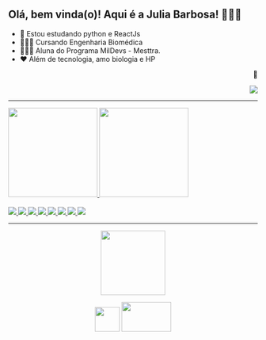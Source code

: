 ## Olá, bem vinda(o)! Aqui é a Julia Barbosa! 💁🏾‍♀️


- 🌱 Estou estudando python e ReactJs
- 👩🏾‍🎓 Cursando Engenharia Biomédica
- 👩🏾‍💻 Aluna do Programa MilDevs - Mesttra.
- ❤ Além de tecnologia, amo biologia e HP
<div>
  <p align="right"> 👀 </p>
  <p align="right">   <img alingn="center" src="https://profile-counter.glitch.me/SeuPerfildoGitHub/count.svg" /></p>
</div>
<hr>
<div>
  <a href="https://github.com/jsilvabarb">     
  <img height="180em" src="https://github-readme-stats.vercel.app/api?username=jsilvabarb&theme=jolly&show_icons=true"></img>
  <img height="180em"  src="https://github-readme-stats.vercel.app/api/top-langs/?username=jsilvabarb&layout=compact&langs_count=16&theme=jolly"></img>  
</div>
<br>
<div>
    <img src="https://img.shields.io/badge/JavaScript-F7DF1E?style=for-the-badge&logo=javascript&logoColor=black"></img>
    <img src="https://img.shields.io/badge/Node.js-43853D?style=for-the-badge&logo=node.js&logoColor=white"></img>
    <img src="https://img.shields.io/badge/HTML5-E34F26?style=for-the-badge&logo=html5&logoColor=white"></img>
    <img src="https://img.shields.io/badge/CSS3-1572B6?style=for-the-badge&logo=css3&logoColor=white"></img>
    <img src="https://img.shields.io/badge/Python-14354C?style=for-the-badge&logo=python&logoColor=white"></img>
    <img src="https://img.shields.io/badge/C-00599C?style=for-the-badge&logo=c&logoColor=white"></img>
    <img src="https://img.shields.io/badge/Java-ED8B00?style=for-the-badge&logo=java&logoColor=white"></img>
    <img src="https://img.shields.io/badge/PHP-777BB4?style=for-the-badge&logo=php&logoColor=white"></img>   
</div>
<div>
  <hr>
  <p align="center"><img src="https://i.picasion.com/pic91/027215eee1c494d5ca673325c9ffeef4.gif" width="130px" height="130px"></img> </p>
  <div>
    <p align="center">
      <a href="https://www.instagram.com/jsilvabarb/?hl=pt-br"><img width="50px" height="50px"    src="https://upload.wikimedia.org/wikipedia/commons/e/e7/Instagram_logo_2016.svg"></img></a>
        <a href="https://www.linkedin.com/in/julia-barbosa-795545171/"><img width="100px" height="60px"        src="https://upload.wikimedia.org/wikipedia/commons/0/01/LinkedIn_Logo.svg"></img></a>      
    </p>
  </div>
</div>
